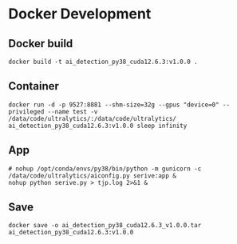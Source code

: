 # Docker Development

## Docker build

```shell
docker build -t ai_detection_py38_cuda12.6.3:v1.0.0 .
```

## Container
```shell
docker run -d -p 9527:8881 --shm-size=32g --gpus "device=0" --privileged --name test -v /data/code/ultralytics/:/data/code/ultralytics/ ai_detection_py38_cuda12.6.3:v1.0.0 sleep infinity
```

## App 
```shell
# nohup /opt/conda/envs/py38/bin/python -m gunicorn -c /data/code/ultralytics/aiconfig.py serive:app &
nohup python serive.py > tjp.log 2>&1 &
```

## Save
```shell
docker save -o ai_detection_py38_cuda12.6.3_v1.0.0.tar ai_detection_py38_cuda12.6.3:v1.0.0
```
